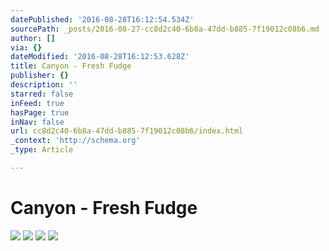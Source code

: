 ```yaml
---
datePublished: '2016-08-28T16:12:54.534Z'
sourcePath: _posts/2016-08-27-cc8d2c40-6b8a-47dd-b885-7f19012c08b6.md
author: []
via: {}
dateModified: '2016-08-28T16:12:53.628Z'
title: Canyon - Fresh Fudge
publisher: {}
description: ''
starred: false
inFeed: true
hasPage: true
inNav: false
url: cc8d2c40-6b8a-47dd-b885-7f19012c08b6/index.html
_context: 'http://schema.org'
_type: Article

---
```

# Canyon - Fresh Fudge
![](https://imgflo.herokuapp.com/graph/vahj1ThiexotieMo/331195fd7eea6640d658c6e50d696758/croprotate.jpg?cropheight=3263&cropwidth=4928&degrees=0&input=https%3A%2F%2Fthe-grid-user-content.s3-us-west-2.amazonaws.com%2F105622fd-0b19-44a6-9659-273b6104ac52.jpg&x=0&y=0)
![](https://imgflo.herokuapp.com/graph/vahj1ThiexotieMo/3c1d61e02c9a7e993c92236c3af50322/croprotate.jpg?cropheight=3263&cropwidth=4928&degrees=0&input=https%3A%2F%2Fthe-grid-user-content.s3-us-west-2.amazonaws.com%2F6866788c-96d2-4603-8ebf-65c0f1e20cf6.jpg&x=0&y=0)
![](https://the-grid-user-content.s3-us-west-2.amazonaws.com/5260d619-434e-4585-96ff-05b2b447ff22.jpg)
![](https://the-grid-user-content.s3-us-west-2.amazonaws.com/76d3baf1-1404-4b9e-9d7a-99e903f044b6.jpg)